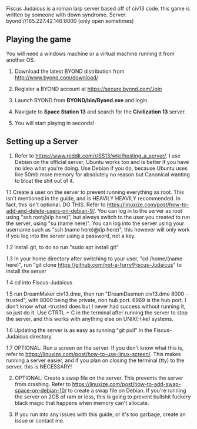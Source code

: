 Fiscus Judaicus is a roman larp server based off of civ13 code. this game is written by someone with down syndrome. 
Server: byond://165.227.42.146:8000 (only open sometimes)

## Playing the game
You will need a windows machine or a virtual machine running it from another OS.

1. Download the latest BYOND distribution from http://www.byond.com/download/

2. Register a BYOND account at https://secure.byond.com/Join

3. Launch BYOND from **BYOND/bin/Byond.exe** and login.

4. Navigate to **Space Station 13** and search for the **Civilization 13** server.

5. You will start playing in seconds!


## Setting up a Server
1. Refer to https://www.reddit.com/r/SS13/wiki/hosting_a_server/. I use Debian on the official server, Ubuntu works too and is better if you have no idea what you're doing. Use Debian if you do, because Ubuntu uses like 50mb more memory for absolutely no reason but Canonical wanting to bloat the shit out of it.

1.1 Create a user on the server to prevent running everything as root. This isn't mentioned in the guide, and is HEAVILY HEAVILY recommended. In fact, this isn't optional. DO THIS. Refer to https://linuxize.com/post/how-to-add-and-delete-users-on-debian-9/. You can log in to the server as root using "ssh root@(ip here)", but always switch to the user you created to run the server, using "su (name here)". You can log into the server using your username such as "ssh (name here)@(ip here)", this however will only work if you log into the server using a password, not a key.

1.2 Install git, to do so run "sudo apt install git"

1.3 In your home directory after switching to your user, "cd /home/(name here)", run "git clone https://github.com/not-a-furry/Fiscus-Judaicus" to install the server

1.4 cd into Fiscus-Judaicus

1.5 run DreamMaker civ13.dme, then run "DreamDaemon civ13.dme 8000 -trusted", with 8000 being the private, non hub port. 6969 is the hub port. I don't know what -trusted does but I never had success without running it, so just do it. Use CTRTL + C in the terminal after running the server to stop the server, and this works with anything else on UNIX(-like) systems.

1.6 Updating the server is as easy as running "git pull" in the Fiscus-Judaicus directory.

1.7 OPTIONAL: Run a screen on the server. If you don't know what this is, refer to https://linuxize.com/post/how-to-use-linux-screen/. This makes running a server easier, and if you plan on closing the terminal (tty) to the server, this is NECESSARY!
 
2. OPTIONAL: Create a swap file on the server. This prevents the server from crashing. Refer to https://linuxize.com/post/how-to-add-swap-space-on-debian-10/ to create a swap file on Debian. If you're running the server on 2GB of ram or less, this is going to prevent bullshit fuckery black magic that happens when memory can't allocate.

3. If you run into any issues with this guide, or it's too garbage, create an issue or contact me.
